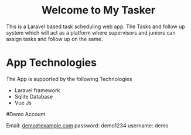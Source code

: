 <h1 style="text-align: center;"> Welcome to My Tasker </h1>

This is a Laravel based task scheduling web app.
The Tasks and follow up system which will act as a platform where supervisors and juniors can assign tasks and follow up on the same. 

# App Technologies
The App is supported by the following Technologies
<ul>
    <li> Laravel framework </li>
    <li> Sqlite Database </li>
    <li> Vue Js </li>
</ul>

#Demo Account

Email: demo@example.com
password: demo1234
username: demo
